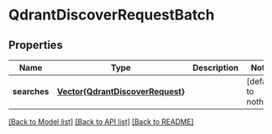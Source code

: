 # QdrantDiscoverRequestBatch


## Properties
Name | Type | Description | Notes
------------ | ------------- | ------------- | -------------
**searches** | [**Vector{QdrantDiscoverRequest}**](QdrantDiscoverRequest.md) |  | [default to nothing]


[[Back to Model list]](../README.md#models) [[Back to API list]](../README.md#api-endpoints) [[Back to README]](../README.md)


